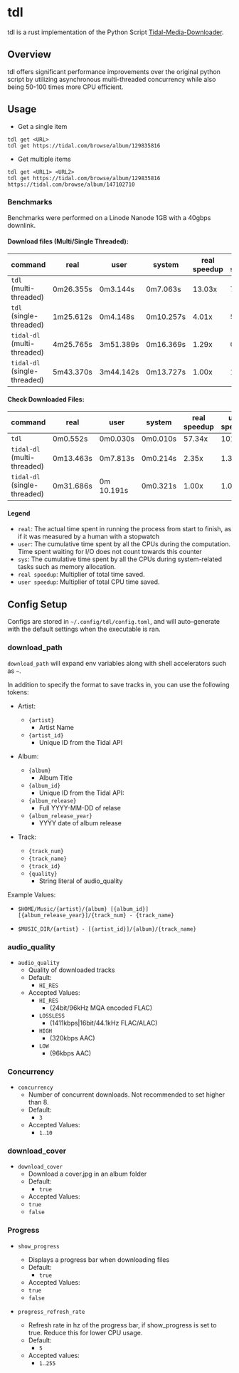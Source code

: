 # tdl
tdl is a rust implementation of the Python Script [Tidal-Media-Downloader](https://github.com/yaronzz/Tidal-Media-Downloader).

## Overview 

tdl offers significant performance improvements over the original python script by utilizing asynchronous multi-threaded concurrency while also being 50-100 times more CPU efficient.

## Usage

- Get a single item
```
tdl get <URL>
tdl get https://tidal.com/browse/album/129835816
```

- Get multiple items
```
tdl get <URL1> <URL2> 
tdl get https://tidal.com/browse/album/129835816 https://tidal.com/browse/album/147102710  
```

### Benchmarks

Benchmarks were performed on a Linode Nanode 1GB with a 40gbps downlink.

#### Download files (Multi/Single Threaded):

| command | real | user | system | real speedup | user speedup |
| ------- | ----- | ---- | ------ | ------- |------- |
| `tdl` (multi-threaded) | 0m26.355s | 0m3.144s | 0m7.063s | 13.03x | 71.29x |
| `tdl` (single-threaded) | 1m25.612s | 0m4.148s | 0m10.257s | 4.01x | 54.03x |
| `tidal-dl` (multi-threaded) | 4m25.765s | 3m51.389s | 0m16.369s | 1.29x | 0.96x | 
| `tidal-dl` (single-threaded) |  5m43.370s | 3m44.142s |  0m13.727s | 1.00x | 1.00x |


#### Check Downloaded Files:

| command | real | user | system | real speedup | user speedup |
| ------- | ----- | ---- | ------ | ------- |------- |
| `tdl` | 0m0.552s | 0m0.030s | 0m0.010s | 57.34x | 101.91x | 
| `tidal-dl` (multi-threaded) |  0m13.463s | 0m7.813s | 0m0.214s | 2.35x | 1.30x |
| `tidal-dl` (single-threaded)| 0m31.686s | 0m 10.191s | 0m0.321s | 1.00x | 1.00x| 

#### Legend
- `real`: The actual time spent in running the process from start to finish, as if it was measured by a human with a stopwatch
- `user`: The cumulative time spent by all the CPUs during the computation. Time spent waiting for I/O does not count towards this counter
- `sys`: The cumulative time spent by all the CPUs during system-related tasks such as memory allocation.
- `real speedup`: Multiplier of total time saved.
- `user speedup`: Multiplier of total CPU time saved. 


## Config Setup

Configs are stored in `~/.config/tdl/config.toml`, and will auto-generate with the default settings when the executable is ran. 

### download_path

`download_path` will expand env variables along with shell accelerators such as `~`.

In addition to specify the format to save tracks in, you can use the following tokens:

- Artist: 
  - `{artist}`
    - Artist Name
  - `{artist_id}`
    - Unique ID from the Tidal API
- Album: 
  - `{album}`
    - Album Title
  - `{album_id}`
    - Unique ID from the Tidal API: 
  - `{album_release}`
    - Full YYYY-MM-DD of relase
  - `{album_release_year}`
    - YYYY date of album release

- Track:
  - `{track_num}`
  - `{track_name}`
  - `{track_id}`
  - `{quality}`
    -  String literal of audio_quality

Example Values: 

- `$HOME/Music/{artist}/{album} [{album_id}] [{album_release_year}]/{track_num} - {track_name}`

- `$MUSIC_DIR/{artist} - [{artist_id}]/{album}/{track_name}`

### audio_quality

- `audio_quality` 
  - Quality of downloaded tracks
  - Default:
    - `HI_RES`
  - Accepted Values:
    - `HI_RES` 
      - (24bit/96kHz MQA encoded FLAC)
    - `LOSSLESS` 
      - (1411kbps|16bit/44.1kHz FLAC/ALAC)
    - `HIGH` 
      - (320kbps AAC)
    - `LOW` 
      - (96kbps AAC)

### Concurrency

- `concurrency`
    - Number of concurrent downloads. Not recommended to set higher than 8.
    - Default:
        - `3`
    - Accepted Values:
        - `1`..`10`


### download_cover

- `download_cover` 
  - Download a cover.jpg in an album folder
  - Default: 
    - `true`
  - Accepted Values: 
  - `true`
  - `false`

### Progress

- `show_progress`
  - Displays a progress bar when downloading files
  - Default: 
    - `true`
  - Accepted Values: 
  - `true`
  - `false`

- `progress_refresh_rate` 
  - Refresh rate in hz of the progress bar, if show_progress is set to true. Reduce this for lower CPU usage. 
  - Default:
    -  `5`
  - Accepted values: 
    - `1`..`255`
